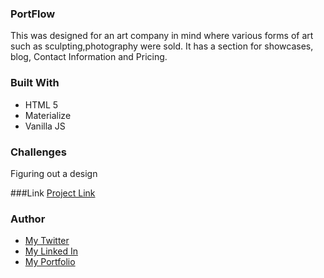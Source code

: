 ### PortFlow
This was designed for an art company in mind where various forms of art such as sculpting,photography were sold. It has a section for showcases, blog, Contact Information and Pricing.


### Built With
<ul>
  <li> HTML 5 </LI>
  <li> Materialize </li>
  <li> Vanilla JS </LI>
 </ul>
  
  ### Challenges
  Figuring out a design
  
  ###Link
  <a href = "https://jovial-roentgen-29b242.netlify.app/">Project Link </a>
 
 ### Author
 <ul>
  <li><a href = "https://twitter.com/home">My Twitter </a></li>
  <li><a href = "www.linkedin.com/in/salihu-abdulhamid-7bab04183">My Linked In </a></li>
  <li><a href = "https://infallible-pike-a0b433.netlify.app/">My Portfolio</a></li>
  </ul>
